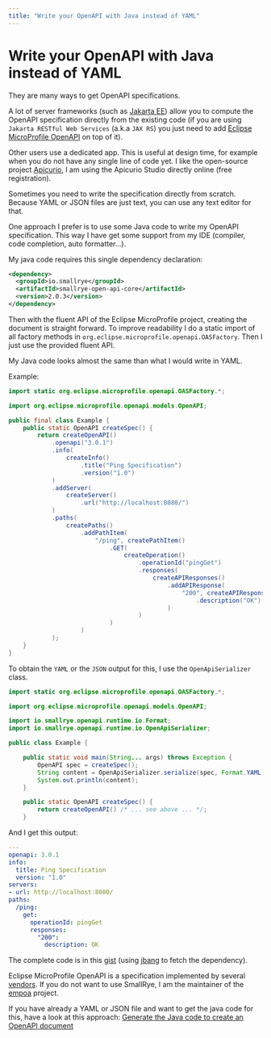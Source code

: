 ```yaml
---
title: "Write your OpenAPI with Java instead of YAML"
---
```


# Write your OpenAPI with Java instead of YAML

They are many ways to get OpenAPI specifications.

A lot of server frameworks (such as [Jakarta EE](https://jakarta.ee/)) allow you to compute the OpenAPI specification directly from the existing code (if you are using `Jakarta RESTful Web Services` (a.k.a `JAX RS`) you just need to add [Eclipse MicroProfile OpenAPI](https://github.com/eclipse/microprofile-open-api) on top of it).

Other users use a dedicated app. This is useful at design time, for example when you do not have any single line of code yet. I like the open-source project [Apicurio](https://www.apicur.io/), I am using the Apicurio Studio directly online (free registration).

Sometimes you need to write the specification directly from scratch.
Because YAML or JSON files are just text, you can use any text editor for that.

One approach I prefer is to use some Java code to write my OpenAPI specification.
This way I have get some support from my IDE (compiler, code completion, auto formatter…).

My java code requires this single dependency declaration:

```xml
<dependency>
  <groupId>io.smallrye</groupId>
  <artifactId>smallrye-open-api-core</artifactId>
  <version>2.0.3</version>
</dependency>
```

Then with the fluent API of the Eclipse MicroProfile project, creating the document is straight forward.
To improve readability I do a static import of all factory methods in `org.eclipse.microprofile.openapi.OASFactory`.
Then I just use the provided fluent API.

My Java code looks almost the same than what I would write in YAML.

Example:

```java
import static org.eclipse.microprofile.openapi.OASFactory.*;

import org.eclipse.microprofile.openapi.models.OpenAPI;

public final class Example {
    public static OpenAPI createSpec() {
        return createOpenAPI()
            .openapi("3.0.1")
            .info(
                createInfo()
                    .title("Ping Specification")
                    .version("1.0")
            )
            .addServer(
                createServer()
                    .url("http://localhost:8080/")
            )
            .paths(
                createPaths()
                    .addPathItem(
                        "/ping", createPathItem()
                            .GET(
                                createOperation()
                                    .operationId("pingGet")
                                    .responses(
                                        createAPIResponses()
                                            .addAPIResponse(
                                                "200", createAPIResponse()
                                                    .description("OK")
                                            )
                                    )
                            )
                    )
            );
    }
}
```

To obtain the `YAML` or the `JSON` output for this, I use the `OpenApiSerializer` class.

```java
import static org.eclipse.microprofile.openapi.OASFactory.*;

import org.eclipse.microprofile.openapi.models.OpenAPI;

import io.smallrye.openapi.runtime.io.Format;
import io.smallrye.openapi.runtime.io.OpenApiSerializer;

public class Example {

    public static void main(String... args) throws Exception {
        OpenAPI spec = createSpec();
        String content = OpenApiSerializer.serialize(spec, Format.YAML);
        System.out.println(content);
    }

    public static OpenAPI createSpec() {
        return createOpenAPI() /* ... see above ... */;
    }
```

And I get this output:

```yaml
---
openapi: 3.0.1
info:
  title: Ping Specification
  version: "1.0"
servers:
- url: http://localhost:8080/
paths:
  /ping:
    get:
      operationId: pingGet
      responses:
        "200":
          description: OK
```

The complete code is in this [gist](https://gist.github.com/jmini/0ab9b3335a07fdc073e6668835636ba9) (using [jbang](https://jbang.dev) to fetch the dependency).

Eclipse MicroProfile OpenAPI is a specification implemented by several [vendors](https://j2r2b.github.io/2018/09/15/microprofile-open-api-impl.html). If you do not want to use SmallRye, I am the maintainer of the [empoa](https://openapitools.github.io/empoa/) project.

If you have already a YAML or JSON file and want to get the java code for this, have a look at this approach: [Generate the Java code to create an OpenAPI document](https://j2r2b.github.io/2020/05/18/openapi-java-code.html)
